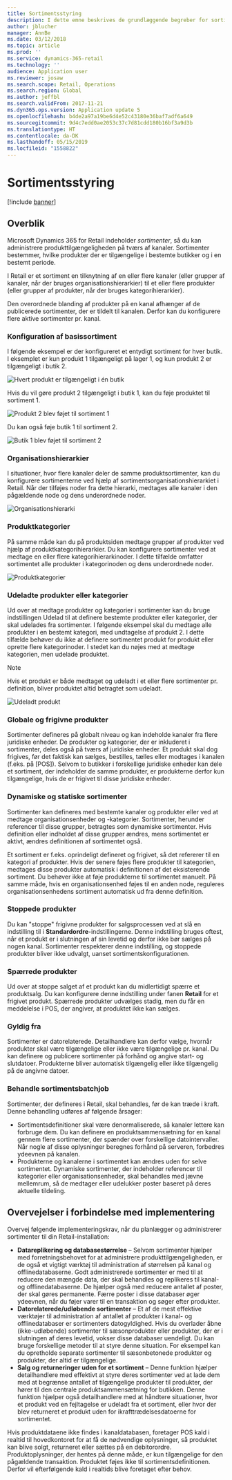 ```yaml
---
title: Sortimentsstyring
description: I dette emne beskrives de grundlæggende begreber for sortimentsstyring i Microsoft Dynamics 365 for Retail og overvejelser i forbindelse med implementering af projekter.
author: jblucher
manager: AnnBe
ms.date: 03/12/2018
ms.topic: article
ms.prod: ''
ms.service: dynamics-365-retail
ms.technology: ''
audience: Application user
ms.reviewer: josaw
ms.search.scope: Retail, Operations
ms.search.region: Global
ms.author: jeffbl
ms.search.validFrom: 2017-11-21
ms.dyn365.ops.version: Application update 5
ms.openlocfilehash: b4de2a97a19be6d4e52c43180e36baf7adf6a649
ms.sourcegitcommit: 9d4c7edd0ae2053c37c7d81cdd180b16bf3a9d3b
ms.translationtype: HT
ms.contentlocale: da-DK
ms.lasthandoff: 05/15/2019
ms.locfileid: "1558822"
---
```

# <a name="assortment-management"></a>Sortimentsstyring

[!include [banner](../includes/banner.md)]

## <a name="overview"></a>Overblik

Microsoft Dynamics 365 for Retail indeholder *sortimenter*, så du kan administrere produkttilgængeligheden på tværs af kanaler. Sortimenter bestemmer, hvilke produkter der er tilgængelige i bestemte butikker og i en bestemt periode.

I Retail er et sortiment en tilknytning af en eller flere kanaler (eller grupper af kanaler, når der bruges organisationshierarkier) til et eller flere produkter (eller grupper af produkter, når der bruges kategorihierarkier).

Den overordnede blanding af produkter på en kanal afhænger af de publicerede sortimenter, der er tildelt til kanalen. Derfor kan du konfigurere flere aktive sortimenter pr. kanal.

### <a name="basic-assortment-setup"></a>Konfiguration af basissortiment

I følgende eksempel er der konfigureret et entydigt sortiment for hver butik. I eksemplet er kun produkt 1 tilgængeligt på lager 1, og kun produkt 2 er tilgængeligt i butik 2.

![Hvert produkt er tilgængeligt i én butik](./media/Managing-assortments-figure1.png)

Hvis du vil gøre produkt 2 tilgængeligt i butik 1, kan du føje produktet til sortiment 1.

![Produkt 2 blev føjet til sortiment 1](./media/Managing-assortments-figure2.png)

Du kan også føje butik 1 til sortiment 2.

![Butik 1 blev føjet til sortiment 2](./media/Managing-assortments-figure3.png)

### <a name="organization-hierarchies"></a>Organisationshierarkier

I situationer, hvor flere kanaler deler de samme produktsortimenter, kan du konfigurere sortimenterne ved hjælp af sortimentsorganisationshierarkiet i Retail. Når der tilføjes noder fra dette hierarki, medtages alle kanaler i den pågældende node og dens underordnede noder.

![Organisationshierarki](./media/Managing-assortments-figure4.png)

### <a name="product-categories"></a>Produktkategorier

På samme måde kan du på produktsiden medtage grupper af produkter ved hjælp af produktkategorihierarkier. Du kan konfigurere sortimenter ved at medtage en eller flere kategorihierarkinoder. I dette tilfælde omfatter sortimentet alle produkter i kategorinoden og dens underordnede noder.

![Produktkategorier](./media/Managing-assortments-figure5.png)

### <a name="excluded-products-or-categories"></a>Udeladte produkter eller kategorier

Ud over at medtage produkter og kategorier i sortimenter kan du bruge indstillingen Udelad til at definere bestemte produkter eller kategorier, der skal udelades fra sortimenter. I følgende eksempel skal du medtage alle produkter i en bestemt kategori, med undtagelse af produkt 2. I dette tilfælde behøver du ikke at definere sortimentet produkt for produkt eller oprette flere kategorinoder. I stedet kan du nøjes med at medtage kategorien, men udelade produktet.

> [!NOTE]
> Hvis et produkt er både medtaget og udeladt i et eller flere sortimenter pr. definition, bliver produktet altid betragtet som udeladt.

![Udeladt produkt](./media/Managing-assortments-figure6.png)

### <a name="global-and-released-products"></a>Globale og frigivne produkter

Sortimenter defineres på globalt niveau og kan indeholde kanaler fra flere juridiske enheder. De produkter og kategorier, der er inkluderet i sortimenter, deles også på tværs af juridiske enheder. Et produkt skal dog frigives, før det faktisk kan sælges, bestilles, tælles eller modtages i kanalen (f.eks. på \[POS\]). Selvom to butikker i forskellige juridiske enheder kan dele et sortiment, der indeholder de samme produkter, er produkterne derfor kun tilgængelige, hvis de er frigivet til disse juridiske enheder.

### <a name="dynamic-and-static-assortments"></a>Dynamiske og statiske sortimenter

Sortimenter kan defineres med bestemte kanaler og produkter eller ved at medtage organisationsenheder og -kategorier. Sortimenter, herunder referencer til disse grupper, betragtes som dynamiske sortimenter. Hvis definition eller indholdet af disse grupper ændres, mens sortimentet er aktivt, ændres definitionen af sortimentet også.

Et sortiment er f.eks. oprindeligt defineret og frigivet, så det refererer til en kategori af produkter. Hvis der senere føjes flere produkter til kategorien, medtages disse produkter automatisk i definitionen af det eksisterende sortiment. Du behøver ikke at føje produkterne til sortimentet manuelt. På samme måde, hvis en organisationsenhed føjes til en anden node, reguleres organisationsenhedens sortiment automatisk ud fra denne definition.

### <a name="stopped-products"></a>Stoppede produkter

Du kan "stoppe" frigivne produkter for salgsprocessen ved at slå en indstilling til i **Standardordre**-indstillingerne. Denne indstilling bruges oftest, når et produkt er i slutningen af sin levetid og derfor ikke bør sælges på nogen kanal. Sortimenter respekterer denne indstilling, og stoppede produkter bliver ikke udvalgt, uanset sortimentskonfigurationen.

### <a name="blocked-products"></a>Spærrede produkter

Ud over at stoppe salget af et produkt kan du midlertidigt spærre et produktsalg. Du kan konfigurere denne indstilling under fanen **Retail** for et frigivet produkt. Spærrede produkter udvælges stadig, men du får en meddelelse i POS, der angiver, at produktet ikke kan sælges.

### <a name="date-effectivity"></a>Gyldig fra

Sortimenter er datorelaterede. Detailhandlere kan derfor vælge, hvornår produkter skal være tilgængelige eller ikke være tilgængelige pr. kanal. Du kan definere og publicere sortimenter på forhånd og angive start- og slutdatoer. Produkterne bliver automatisk tilgængelig eller ikke tilgængelig på de angivne datoer.

### <a name="process-assortments-batch-job"></a>Behandle sortimentsbatchjob

Sortimenter, der defineres i Retail, skal behandles, før de kan træde i kraft. Denne behandling udføres af følgende årsager:

- Sortimentsdefinitioner skal være denormaliserede, så kanaler lettere kan forbruge dem. Du kan definere en produktsammensætning for en kanal gennem flere sortimenter, der spænder over forskellige datointervaller. Når nogle af disse oplysninger beregnes forhånd på serveren, forbedres ydeevnen på kanalen.
- Produkterne og kanalerne i sortimentet kan ændres uden for selve sortimentet. Dynamiske sortimenter, der indeholder referencer til kategorier eller organisationsenheder, skal behandles med jævne mellemrum, så de medtager eller udelukker poster baseret på deres aktuelle tildeling.

## <a name="implementation-considerations"></a>Overvejelser i forbindelse med implementering

Overvej følgende implementeringskrav, når du planlægger og administrerer sortimenter til din Retail-installation:

- **Datareplikering og databasestørrelse** – Selvom sortimenter hjælper med forretningsbehovet for at administrere produkttilgængeligheden, er de også et vigtigt værktøj til administration af størrelsen på kanal og offlinedatabaserne. Godt administrerede sortimenter er med til at reducere den mængde data, der skal behandles og replikeres til kanal- og offlinedatabaserne. De hjælper også med reducere antallet af poster, der skal gøres permanente. Færre poster i disse databaser øger ydeevnen, når du føjer varer til en transaktion og søger efter produkter.
- **Datorelaterede/udløbende sortimenter** – Et af de mest effektive værktøjer til administration af antallet af produkter i kanal- og offlinedatabaser er sortimenters datogyldighed. Hvis du overlader åbne (ikke-udløbende) sortimenter til sæsonprodukter eller produkter, der er i slutningen af deres levetid, vokser disse databaser uendeligt. Du kan bruge forskellige metoder til at styre denne situation. For eksempel kan du opretholde separate sortimenter til sæsonbetonede produkter og produkter, der altid er tilgængelige.
- **Salg og returneringer uden for et sortiment** – Denne funktion hjælper detailhandlere med effektivt at styre deres sortimenter ved at lade dem med at begrænse antallet af tilgængelige produkter til produkter, der hører til den centrale produktsammensætning for butikken. Denne funktion hjælper også detailhandlere med at håndtere situationer, hvor et produkt ved en fejltagelse er udeladt fra et sortiment, eller hvor der blev returneret et produkt uden for ikrafttrædelsesdatoerne for sortimentet.

Hvis produktdataene ikke findes i kanaldatabasen, foretager POS kald i realtid til hovedkontoret for at få de nødvendige oplysninger, så produktet kan blive solgt, returneret eller sættes på en debitorordre. Produktoplysninger, der hentes på denne måde, er kun tilgængelige for den pågældende transaktion. Produktet føjes ikke til sortimentsdefinitionen. Derfor vil efterfølgende kald i realtids blive foretaget efter behov.
